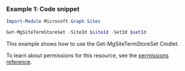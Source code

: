 ### Example 1: Code snippet

```powershellImport-Module Microsoft.Graph.Sites

Get-MgSiteTermStoreSet -SiteId $siteId -SetId $setId
```
This example shows how to use the Get-MgSiteTermStoreSet Cmdlet.
To learn about permissions for this resource, see the [permissions reference](/graph/permissions-reference).

